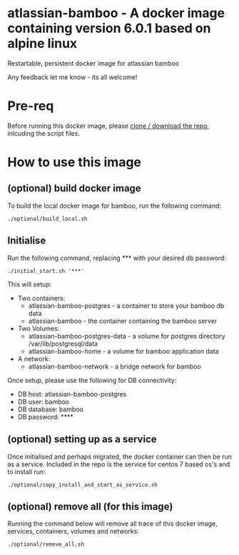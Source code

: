 # atlassian-bamboo - A docker image containing version 6.0.1 based on alpine linux
Restartable, persistent docker image for atlassian bamboo

Any feedback let me know - its all welcome!

# Pre-req

Before running this docker image, please [clone / download the repo](https://github.com/blofse/atlassian-bamboo), inlcuding the script files.

# How to use this image
## (optional) build docker image

To build the local docker image for bamboo, run the following command:

```
./optional/build_local.sh
```

## Initialise

Run the following command, replacing *** with your desired db password:

```
./initial_start.sh '***'
```

This will setup:
* Two containers: 
	* atlassian-bamboo-postgres - a container to store your bamboo db data
	* atlassian-bamboo - the container containing the bamboo server
* Two Volumes:
	* atlassian-bamboo-postgres-data - a volume for postgres directory /var/lib/postgresql/data
	* atlassian-bamboo-home - a volume for bamboo application data
* A network:
	* atlassian-bamboo-network - a bridge network for bamboo

Once setup, please use the following for DB connectivity:
* DB host: atlassian-bamboo-postgres
* DB user: bamboo
* DB database: bamboo
* DB password: ****

## (optional) setting up as a service

Once initialised and perhaps migrated, the docker container can then be run as a service. 
Included in the repo is the service for centos 7 based os's and to install run:

```
./optional/copy_install_and_start_as_service.sh
```

## (optional) remove all (for this image)

Running the command below will remove all trace of this docker image, services, containers, volumes and networks:

```
./optional/remove_all.sh
```

